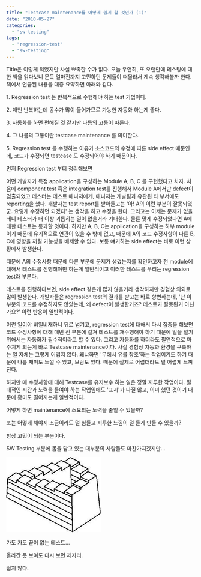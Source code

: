 ```yaml
---
title: "Testcase maintenance를 어떻게 쉽게 할 것인가 (1)"
date: "2010-05-27"
categories: 
  - "sw-testing"
tags: 
  - "regression-test"
  - "sw-testing"
---
```


  

Title은 이렇게 적었지만 사실 뾰족한 수가 없다. 오늘 우연히, 또 오랜만에 테스팅에 대한 책을 읽다보니 문득 얼마전까지 고민하던 문제들이 떠올라서 계속 생각해볼까 한다. 책에서 언급된 내용을 대충 요약하면 아래와 같다.

  

1\. Regression test 는 반복적으로 수행해야 하는 test 기법이다.

2\. 매번 반복하는데 공수가 많이 들어가므로 가능한 자동화 하는게 좋다.

3\. 자동화를 하면 편해질 것 같지만 나름의 고통이 따른다.

4\. 그 나름의 고통이란 testcase maintenance 를 의미한다.

5\. Regression test 를 수행하는 이유가 소스코드의 수정에 따른 side effect 때문인데, 코드가 수정되면 testcase 도 수정되어야 하기 때문이다.

  

먼저 Regression test 부터 정리해보면

어떤 개발자가 특정 application을 구성하는 Module A, B, C 를 구현했다고 치자. 처음에 component test 혹은 integration test를 진행해서 Module A에서만 defect이 검출되었고 테스터는 테스트 매니저에게, 매니저는 개발팀과 유관된 타 부서에도 reporting을 했다. 개발자는 test report를 받아들고는 '아! A의 이런 부분이 잘못되었군. 요렇게 수정하면 되겠다' 는 생각을 하고 수정을 한다. 그리고는 이제는 문제가 없을테니 테스터가 더 이상 괴롭히는 일이 없을거라 기대한다. 물론 맞게 수정되었다면 A에 대한 테스트는 통과할 것이다. 하지만 A, B, C는 application을 구성하는 하부 module이기 때문에 유기적으로 연관이 있을 수 밖에 없고, 때문에 A의 코드 수정사항이 다른 B, C에 영향을 끼칠 가능성을 배제할 수 없다. 보통 얘기하는 side effect는 바로 이런 상황에서 발생한다.

때문에 A의 수정사항 때문에 다른 부분에 문제가 생겼는지를 확인하고자 전 module에 대해서 테스트를 진행해야만 하는게 일반적이고 이러한 테스트를 우리는 regression test라 부른다.

  

테스트를 진행하다보면, side effect 같은게 많지 않을거라 생각하지만 경험상 의외로 많이 발생한다. 개발자들은 regression test의 결과를 받고는 바로 항변하는데, '난 이 부분의 코드를 수정하지도 않았는데, 왜 defect이 발생한거죠? 테스트가 잘못된거 아닌가요?' 이런 반응이 일반적이다.

  

이런 일이야 비일비재하니 뒤로 넘기고, regression test에 대해서 다시 집중을 해보면 코드 수정사항에 대해 매번 전 부분에 걸쳐 테스트를 재수행해야 하기 때문에 일을 덜기 위해서는 자동화가 필수적이라고 할 수 있다. 그리고 자동화를 하더라도 필연적으로 마주치게 되는게 바로 Testcase maintenance이다. 사실 경험상 자동화 환경을 구축하는 일 자체는 그렇게 어렵지 않다. 왜냐하면 '무에서 유를 창조'하는 작업이기도 하기 때문에 나름 재미도 느낄 수 있고, 보람도 있다. 때문에 실제로 어렵더라도 덜 어렵게 느껴진다.

하지만 매 수정사항에 대해 Testcase를 유지보수 하는 일은 정말 지루한 작업이다. 절대적인 시간과 노력을 들여야 하는 작업임에도 '표시'가 나질 않고, 이미 했던 것이기 때문에 흥미도 떨어지는게 일반적이다.

  

  

어떻게 하면 maintenance에 소요되는 노력을 줄일 수 있을까?

또는 어떻게 해야지 조금이라도 덜 힘들고 지루한 느낌이 덜 들게 만들 수 있을까?

  

항상 고민이 되는 부분이다.

SW Testing 부분에 몸을 담고 있는 대부분의 사람들도 마찬가지겠지만...

  

[![](images/images.jpeg "images")](https://blurblah.net/wp-content/uploads/2010/05/images.jpeg)

가도 가도 끝이 없는 테스트...

올라간 듯 보여도 다시 보면 제자리.

쉽지 않다.
